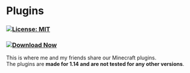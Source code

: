 # Plugins
### [![License: MIT](https://img.shields.io/badge/License-MIT-red.svg)](https://github.com/colonel260/Plugins/blob/master/LICENSE)
### [![Download Now](https://badgen.net/badge/Download/Now/blue)](https://github.com/colonel260/Plugins/tree/master/Plugins)  
This is where me and my friends share our Minecraft plugins.  
The plugins are **made for 1.14 and are not tested for any other versions**.